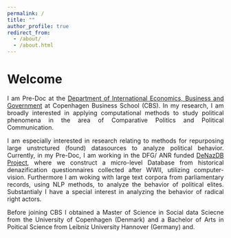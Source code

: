 ```yaml
---
permalink: /
title: ""
author_profile: true
redirect_from: 
  - /about/
  - /about.html
---
```


Welcome
===============
<p style='text-align: justify;'> I am Pre-Doc at the <a href="https://www.cbs.dk/en/research/departments-and-centres/department-of-international-economics-government-and-business/staff/dregb">Department of International Economics, Business and Government</a> at Copenhagen Business School (CBS). In my research, I am broadly interested in applying computational methods to study political phenomena in the area of Comparative Politics and Political Communication. </p>

<p style='text-align: justify;'> I am especially interested in research relating to methods for repurposing large unstrctured (found) datasources to analyze political behavior. Currently, in my Pre-Doc, I am working in the DFG/ ANR funded <a href="https://www.janstuckatz.com/denazdb">DeNazDB Project</a>, where we construct a micro-level Database from historical denazification questionnaires collected after WWII, utilizing computer-vision. Furthermore I am woking with large text corpora from parliamentary records, using NLP methods, to analyze the behavior of political elites. Substantialy I have a special interest in analyzing the behavior of radical right actors. </p>

<p style='text-align: justify;'> Before joining CBS I obtained a Master of Science in Social data Sciecne from the University of Copenhagen (Denmark) and a Bachelor of Arts in Poitical Science from Leibniz University Hannover (Germany) and. </p>

